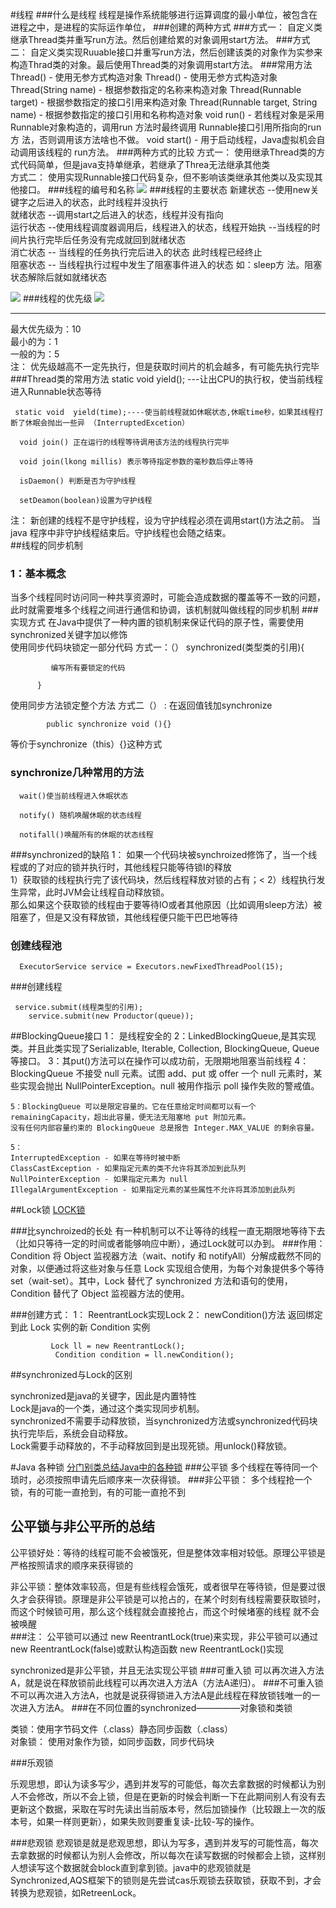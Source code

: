 #线程
###什么是线程
    线程是操作系统能够进行运算调度的最小单位，被包含在进程之中，是进程的实际运作单位，
###创建的两种方式
###方式一：
   自定义类继承Thread类并重写run方法。然后创建给累的对象调用start方法。
###方式二：
   自定义类实现Ruuable接口并重写run方法，然后创建该类的对象作为实参来构造Thrad类的对象。最后使用Thread类的对象调用start方法。
###常用方法
	  Thread() - 使用无参方式构造对象
      Thread() - 使用无参方式构造对象
      Thread(String name) - 根据参数指定的名称来构造对象
      Thread(Runnable target) - 根据参数指定的接口引用来构造对象
      Thread(Runnable target, String name) - 根据参数指定的接口引用和名称构造对象
      void run() - 若线程对象是采用Runnable对象构造的，调用run 方法时最终调用                Runnable接口引用所指向的run方  法，否则调用该方法啥也不做。
      void start() - 用于启动线程，Java虚拟机会自动调用该线程的 run方法。
###两种方式的比较
     方式一：
      使用继承Thread类的方式代码简单，但是java支持单继承，若继承了Threa无法继承其他类<br>
     方式二：
       使用实现Runnable接口代码复杂，但不影响该类继承其他类以及实现其他接口。
###线程的编号和名称
![](method1.png)
###线程的主要状态
新建状态 --使用new关键字之后进入的状态，此时线程并没执行<br>
就绪状态 --调用start之后进入的状态，线程并没有指向<br>
运行状态 --使用线程调度器调用后，线程进入的状态，线程开始执
        --当线程的时间片执行完毕后任务没有完成就回到就绪状态<br>
消亡状态 -- 当线程的任务执行完后进入的状态 此时线程已经终止<br>
阻塞状态 -- 当线程执行过程中发生了阻塞事件进入的状态 如：sleep方 法。阻塞状态解除后就如就绪状态

![](life.jpg)
###线程的优先级
![](thread.png)
****
最大优先级为：10<br>
最小的为：1<br>
一般的为：5<br>
注：
    优先级越高不一定先执行，但是获取时间片的机会越多，有可能先执行完毕
###Thread类的常用方法
    static void  yield();  ---让出CPU的执行权，使当前线程进入Runnable状态等待

	 static void  yield(time);----使当前线程就如休眠状态,休眠time秒，如果其线程打断了休眠会抛出一些异 （InterruptedExcetion）

      void join() 正在运行的线程等待调用该方法的线程执行完毕
     
      void join(lkong millis) 表示等待指定参数的毫秒数后停止等待
 
      isDaemon() 判断是否为守护线程
    
      setDeamon(boolean)设置为守护线程

       
  注： 新创建的线程不是守护线程，设为守护线程必须在调用start()方法之前。 
        当java 程序中非守护线程结束后。守护线程也会随之结束。  
##线程的同步机制
### 1：基本概念
   当多个线程同时访问同一种共享资源时，可能会造成数据的覆盖等不一致的问题，此时就需要堆多个线程之间进行通信和协调，该机制就叫做线程的同步机制
###实现方式
   在Java中提供了一种内置的锁机制来保证代码的原子性，需要使用synchronized关键字加以修饰 <br>
  使用同步代码块锁定一部分代码
     方式一：（）
		  synchronized(类型类的引用){
		    
             编写所有要锁定的代码
		    
          } 
  使用同步方法锁定整个方法
     方式二（） : 
          在返回值钱加synchronize
  
            public synchronize void (){}

 等价于synchronize（this）{}这种方式

  
### synchronize几种常用的方法    
      wait()使当前线程进入休眠状态
     
      notify() 随机唤醒休眠的状态线程
  
      notifall()唤醒所有的休眠的状态线程

###synchronized的缺陷
  1： 如果一个代码块被synchroized修饰了，当一个线程或的了对应的锁并执行时，其他线程只能等待锁I的释放 <br>
      1）获取锁的线程执行完了该代码块，然后线程释放对锁的占有；<
      2）线程执行发生异常，此时JVM会让线程自动释放锁。    
  那么如果这个获取锁的线程由于要等待IO或者其他原因（比如调用sleep方法）被阻塞了，但是又没有释放锁，其他线程便只能干巴巴地等待
### 创建线程池
	  ExecutorService service = Executors.newFixedThreadPool(15);  
	
###创建线程
	
     service.submit(线程类型的引用);
	    service.submit(new Productor(queue));
	
##BlockingQueue接口 
	1： 是线程安全的
	2：LinkedBlockingQueue,是其实现类。并且此类实现了Serializable, Iterable<E>, Collection<E>, BlockingQueue<E>, Queue<E>等接口。
	3：其put()方法可以在操作可以成功前，无限期地阻塞当前线程
	4：BlockingQueue 不接受 null 元素。试图 add、put 或 offer 一个 null 元素时，某些实现会抛出 NullPointerException。null 被用作指示 poll 操作失败的警戒值。 
	
	5：BlockingQueue 可以是限定容量的。它在任意给定时间都可以有一个 remainingCapacity，超出此容量，便无法无阻塞地 put 附加元素。
	没有任何内部容量约束的 BlockingQueue 总是报告 Integer.MAX_VALUE 的剩余容量。
	
	5：
	InterruptedException - 如果在等待时被中断 
	ClassCastException - 如果指定元素的类不允许将其添加到此队列 
	NullPointerException - 如果指定元素为 null 
	IllegalArgumentException - 如果指定元素的某些属性不允许将其添加到此队列
	
	
##Lock锁
<a href="https://blog.csdn.net/lyj2018gyq/article/details/84874063">LOCK锁</a>


###比synchroized的长处
有一种机制可以不让等待的线程一直无期限地等待下去（比如只等待一定的时间或者能够响应中断），通过Lock就可以办到。
###作用：
Condition 将 Object 监视器方法（wait、notify 和 notifyAll）分解成截然不同的对象，以便通过将这些对象与任意 Lock 实现组合使用，为每个对象提供多个等待 set（wait-set）。其中，Lock 替代了 synchronized 方法和语句的使用，Condition 替代了 Object 监视器方法的使用。 
	
###创建方式：
	 1： ReentrantLock实现Lock 
	 2： newCondition()方法 返回绑定到此 Lock 实例的新 Condition 实例
	
	         Lock ll = new ReentrantLock();
	    	  Condition condition = ll.newCondition();
##synchronized与Lock的区别

 synchronized是java的关键字，因此是内置特性 <br> Lock是java的一个类，通过这个类实现同步机制。<br>
 synchronized不需要手动释放锁，当synchronized方法或synchronized代码块执行完毕后，系统会自动释放。<br>
 Lock需要手动释放的，不手动释放回到是出现死锁。用unlock()释放锁。










#Java 各种锁
<a href="https://blog.csdn.net/renwei289443/article/details/79540809">分门别类总结Java中的各种锁</a>
###公平锁
     多个线程在等待同一个琐时，必须按照申请先后顺序来一次获得锁。
###非公平锁：
     多个线程抢一个锁，有的可能一直抢到，有的可能一直抢不到
##  公平锁与非公平所的总结
   公平锁好处：等待的线程可能不会被饿死，但是整体效率相对较低。原理公平锁是严格按照请求的顺序来获得锁的<br>

   非公平锁：整体效率较高，但是有些线程会饿死，或者很早在等待锁，但是要过很久才会获得锁。原理是非公平锁是可以抢占的，在某个时刻有线程需要获取锁时，而这个时候锁可用，那么这个线程就会直接抢占，而这个时候堵塞的线程
   就不会被唤醒<br>
###注：
   公平锁可以通过 new ReentrantLock(true)来实现，非公平锁可以通过 new ReentrantLock(false)或默认构造函数
   new ReentrantLock()实现<br>

   synchronized是非公平锁，并且无法实现公平锁
###可重入锁
   可以再次进入方法A，就是说在释放锁前此线程可以再次进入方法A（方法A递归）。
###不可重入锁
   不可以再次进入方法A，也就是说获得锁进入方法A是此线程在释放锁钱唯一的一次进入方法A。
###在不同位置的synchronized—————对象锁和类锁

   类锁：使用字节码文件（.class）静态同步函数（.class）   
   对象锁： 使用对象作为锁，如同步函数，同步代码块

###乐观锁

 乐观思想，即认为读多写少，遇到并发写的可能低，每次去拿数据的时候都认为别人不会修改，所以不会上锁，但是在更新的时候会判断一下在此期间别人有没有去更新这个数据，采取在写时先读出当前版本号，然后加锁操作（比较跟上一次的版本号，如果一样则更新），如果失败则要重复读-比较-写的操作。


###悲观锁
悲观锁是就是悲观思想，即认为写多，遇到并发写的可能性高，每次去拿数据的时候都认为别人会修改，所以每次在读写数据的时候都会上锁，这样别人想读写这个数据就会block直到拿到锁。java中的悲观锁就是Synchronized,AQS框架下的锁则是先尝试cas乐观锁去获取锁，获取不到，才会转换为悲观锁，如RetreenLock。


   
   
  